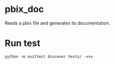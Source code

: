 # pbix_doc
Reads a pbix file and generates its documentation. 
# Run test 
```python -m unittest discover tests/ -vvv```

